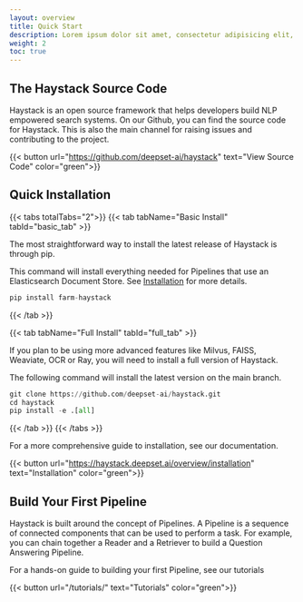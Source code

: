 ```yaml
---
layout: overview
title: Quick Start
description: Lorem ipsum dolor sit amet, consectetur adipisicing elit, nisi quisquam et eveniet nesciunt repellendus.
weight: 2
toc: true
---
```


## The Haystack Source Code

Haystack is an open source framework that helps developers build NLP empowered search systems.
On our Github, you can find the source code for Haystack.
This is also the main channel for raising issues and contributing to the project.

{{< button url="https://github.com/deepset-ai/haystack" text="View Source Code" color="green">}}

## Quick Installation

{{< tabs totalTabs="2">}}
{{< tab tabName="Basic Install" tabId="basic_tab" >}}

The most straightforward way to install the latest release of Haystack is through pip.

This command will install everything needed for Pipelines that use an Elasticsearch Document Store. See <a href="https://haystack.deepset.ai/overview/installation">Installation</a> for more details.

```python
pip install farm-haystack
```

{{< /tab >}}

{{< tab tabName="Full Install" tabId="full_tab" >}}

If you plan to be using more advanced features like Milvus, FAISS, Weaviate, OCR or Ray, you will need to install a full version of Haystack.

The following command will install the latest version on the main branch.

```python
git clone https://github.com/deepset-ai/haystack.git
cd haystack
pip install -e .[all]
```

{{< /tab >}}
{{< /tabs >}}

For a more comprehensive guide to installation, see our documentation.

{{< button url="https://haystack.deepset.ai/overview/installation" text="Installation" color="green">}}

## Build Your First Pipeline

Haystack is built around the concept of Pipelines. A Pipeline is a sequence of connected components that can be used to perform a task.
For example, you can chain together a Reader and a Retriever to build a Question Answering Pipeline.

For a hands-on guide to building your first Pipeline, see our tutorials

{{< button url="/tutorials/" text="Tutorials" color="green">}}
